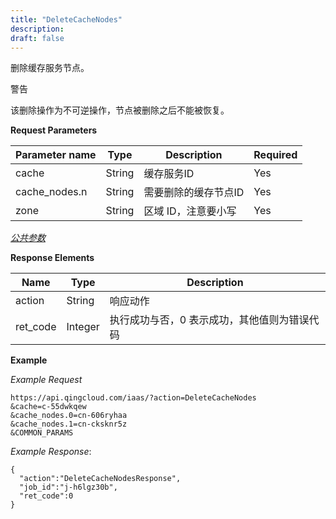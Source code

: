 ```yaml
---
title: "DeleteCacheNodes"
description: 
draft: false
---
```




删除缓存服务节点。

警告

该删除操作为不可逆操作，节点被删除之后不能被恢复。

**Request Parameters**

| Parameter name | Type | Description | Required |
| --- | --- | --- | --- |
| cache | String | 缓存服务ID | Yes |
| cache_nodes.n | String | 需要删除的缓存节点ID | Yes |
| zone | String | 区域 ID，注意要小写 | Yes |

[_公共参数_](../../../parameters/)

**Response Elements**

| Name | Type | Description |
| --- | --- | --- |
| action | String | 响应动作 |
| ret_code | Integer | 执行成功与否，0 表示成功，其他值则为错误代码 |

**Example**

_Example Request_

```
https://api.qingcloud.com/iaas/?action=DeleteCacheNodes
&cache=c-55dwkqew
&cache_nodes.0=cn-606ryhaa
&cache_nodes.1=cn-cksknr5z
&COMMON_PARAMS
```

_Example Response_:

```
{
  "action":"DeleteCacheNodesResponse",
  "job_id":"j-h6lgz30b",
  "ret_code":0
}
```
